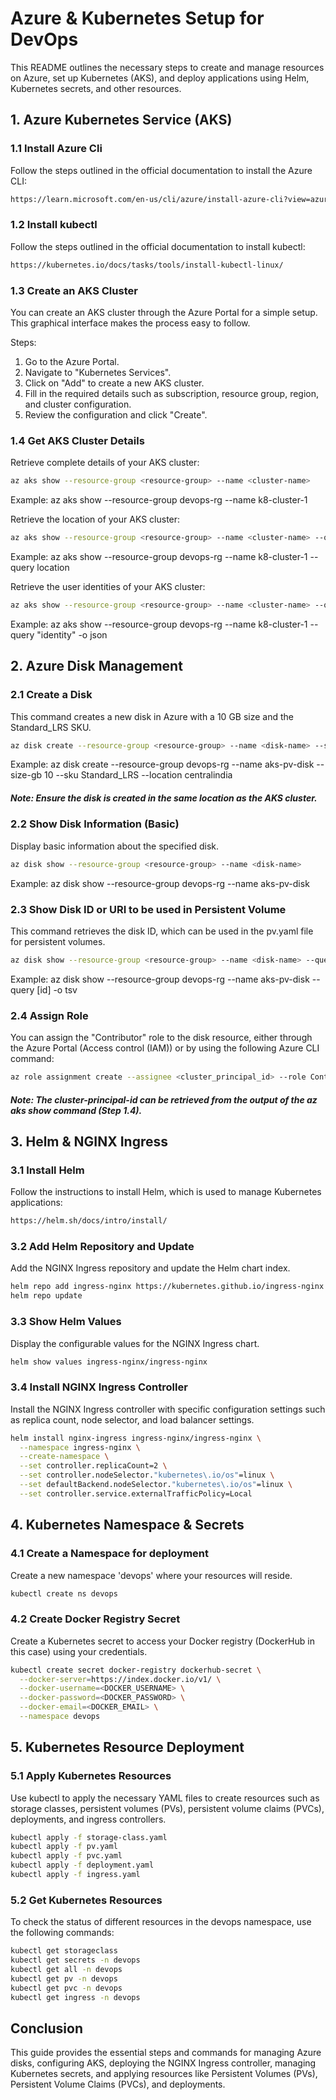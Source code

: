
# Azure & Kubernetes Setup for DevOps

This README outlines the necessary steps to create and manage resources on Azure, set up Kubernetes (AKS), and deploy applications using Helm, Kubernetes secrets, and other resources.

## 1. Azure Kubernetes Service (AKS)

### 1.1 Install Azure Cli
Follow the steps outlined in the official documentation to install the Azure CLI:
```bash
https://learn.microsoft.com/en-us/cli/azure/install-azure-cli?view=azure-cli-latest
```

### 1.2 Install kubectl
Follow the steps outlined in the official documentation to install kubectl:
```bash
https://kubernetes.io/docs/tasks/tools/install-kubectl-linux/
```

### 1.3 Create an AKS Cluster
You can create an AKS cluster through the Azure Portal for a simple setup. This graphical interface makes the process easy to follow.

Steps:
1.	Go to the Azure Portal.
2.	Navigate to "Kubernetes Services".
3.	Click on "Add" to create a new AKS cluster.
4.	Fill in the required details such as subscription, resource group, region, and cluster configuration.
5.	Review the configuration and click "Create".


### 1.4 Get AKS Cluster Details

Retrieve complete details of your AKS cluster:
```bash
az aks show --resource-group <resource-group> --name <cluster-name>
```
Example: 
az aks show --resource-group devops-rg --name k8-cluster-1


Retrieve the location of your AKS cluster:
```bash
az aks show --resource-group <resource-group> --name <cluster-name> --query location
```
Example: 
az aks show --resource-group devops-rg --name k8-cluster-1 --query location


Retrieve the user identities of your AKS cluster:
```bash
az aks show --resource-group <resource-group> --name <cluster-name> --query "identity" -o json
```
Example: 
az aks show --resource-group devops-rg --name k8-cluster-1 --query "identity" -o json


## 2. Azure Disk Management

### 2.1 Create a Disk
This command creates a new disk in Azure with a 10 GB size and the Standard_LRS SKU.
```bash
az disk create --resource-group <resource-group> --name <disk-name> --size-gb 10 --sku Standard_LRS  --location <location>
```
Example:
az disk create --resource-group devops-rg --name aks-pv-disk --size-gb 10 --sku Standard_LRS  --location centralindia

##### Note: Ensure the disk is created in the same location as the AKS cluster.

### 2.2 Show Disk Information (Basic)
Display basic information about the specified disk.
```bash
az disk show --resource-group <resource-group> --name <disk-name>
```
Example: 
az disk show --resource-group devops-rg --name aks-pv-disk


### 2.3 Show Disk ID or URI to be used in Persistent Volume
This command retrieves the disk ID, which can be used in the pv.yaml file for persistent volumes.

```bash
az disk show --resource-group <resource-group> --name <disk-name> --query [id] -o tsv
```
Example: 
az disk show --resource-group devops-rg --name aks-pv-disk --query [id] -o tsv


### 2.4 Assign Role  
You can assign the "Contributor" role to the disk resource, either through the Azure Portal (Access control (IAM)) or by using the following Azure CLI command:
```bash
az role assignment create --assignee <cluster_principal_id> --role Contributor --scope /subscriptions/<subscription-id>/resourceGroups/<resource-group-name>/providers/Microsoft.Compute/disks/<disk-name>
```

##### Note: The cluster-principal-id can be retrieved from the output of the az aks show command (Step 1.4).

## 3. Helm & NGINX Ingress

### 3.1 Install Helm
Follow the instructions to install Helm, which is used to manage Kubernetes applications:
```bash
https://helm.sh/docs/intro/install/
```

### 3.2 Add Helm Repository and Update
Add the NGINX Ingress repository and update the Helm chart index.
```bash
helm repo add ingress-nginx https://kubernetes.github.io/ingress-nginx
helm repo update
```

### 3.3 Show Helm Values
Display the configurable values for the NGINX Ingress chart.
```bash
helm show values ingress-nginx/ingress-nginx
```

### 3.4 Install NGINX Ingress Controller
Install the NGINX Ingress controller with specific configuration settings such as replica count, node selector, and load balancer settings.
```bash
helm install nginx-ingress ingress-nginx/ingress-nginx \
  --namespace ingress-nginx \
  --create-namespace \
  --set controller.replicaCount=2 \
  --set controller.nodeSelector."kubernetes\.io/os"=linux \
  --set defaultBackend.nodeSelector."kubernetes\.io/os"=linux \
  --set controller.service.externalTrafficPolicy=Local
```

## 4. Kubernetes Namespace & Secrets

### 4.1 Create a Namespace for deployment
Create a new namespace 'devops' where your resources will reside.
```bash
kubectl create ns devops
```

### 4.2 Create Docker Registry Secret
Create a Kubernetes secret to access your Docker registry (DockerHub in this case) using your credentials.
```bash
kubectl create secret docker-registry dockerhub-secret \
  --docker-server=https://index.docker.io/v1/ \
  --docker-username=<DOCKER_USERNAME> \
  --docker-password=<DOCKER_PASSWORD> \
  --docker-email=<DOCKER_EMAIL> \
  --namespace devops
```

## 5. Kubernetes Resource Deployment

### 5.1 Apply Kubernetes Resources
Use kubectl to apply the necessary YAML files to create resources such as storage classes, persistent volumes (PVs), persistent volume claims (PVCs), deployments, and ingress controllers.
```bash
kubectl apply -f storage-class.yaml
kubectl apply -f pv.yaml
kubectl apply -f pvc.yaml
kubectl apply -f deployment.yaml
kubectl apply -f ingress.yaml
```

### 5.2 Get Kubernetes Resources
To check the status of different resources in the devops namespace, use the following commands:
```bash
kubectl get storageclass
kubectl get secrets -n devops
kubectl get all -n devops
kubectl get pv -n devops
kubectl get pvc -n devops
kubectl get ingress -n devops
```

## Conclusion
This guide provides the essential steps and commands for managing Azure disks, configuring AKS, deploying the NGINX Ingress controller, managing Kubernetes secrets, and applying resources like Persistent Volumes (PVs), Persistent Volume Claims (PVCs), and deployments. 
